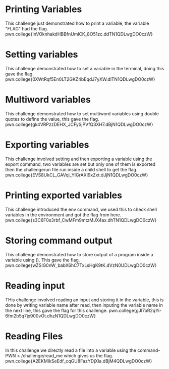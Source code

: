 # Printing Variables
This challenge just demonstrated how to print a variable, the variable "FLAG" had the flag.
pwn.college{InVOknhakdHBBfnUmlCK_8O51zc.ddTN1QDLwgDO0czW}
# Setting variables
This challenge demonstrated how to set a variable in the terminal, doing this gave the flag.
pwn.college{0XWtRqf5En0LT2GKZ4bEqdJ7yXW.dlTN1QDLwgDO0czW}
# Multiword variables
This challenge demonstrated how to set multiword variables using double quotes to define the value, this gave the flag.
pwn.college{gk4VRPzzDEHX_JCFySjPVfQ3XH7.dBjN1QDLwgDO0czW}
# Exporting variables
This challenge involved setting and then exporting a variable using the export command, two variables are set but only one of them is exported then the challengerun file run inside a child shell to get the flag.
pwn.college{EVS8UkCL_GAVql_YIGrAXI9xZxt.dJjN1QDLwgDO0czW}
# Printing exported variables
This challenge introduced the env command, we used this to check shell variables in the environment and got the flag from here.
pwn.college{s3C6F0s3rbf_CwMFm9mtzMJX4ax.dhTN1QDLwgDO0czW}
# Storing command output
This challenge demonstrated how to store output of a program inside a variable using (). This gave the flag.
pwn.college{wZSIG0nW_babX6hC7TxLsHgK9tK.dVzN0UDLwgDO0czW}
# Reading input
THis challenge involved reading an input and storing it in the variable, this is done by writing variable name after read, then inputing the variable name in the next line, this gave the flag for this challenge.
pwn.college{gJI7oR2qYi-6fm2b5q7jx900vOt.dhzN1QDLwgDO0czW}
# Reading Files
In this challenge we directly read a file into a variable using the command-  PWN < /challenge/read_me which gives us the flag.
pwn.college{A2EKMIkSeEdf_cqGU8FazYDjXla.dBjM4QDLwgDO0czW}
